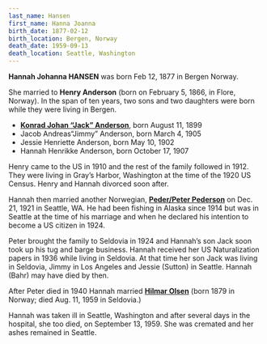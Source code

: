 ```yaml
---
last_name: Hansen
first_name: Hanna Joanna
birth_date: 1877-02-12
birth_location: Bergen, Norway
death_date: 1959-09-13
death_location: Seattle, Washington
---
```

**Hannah Johanna HANSEN** was born Feb 12, 1877 in Bergen Norway. 

She married to **Henry Anderson** (born on February 5, 1866, in Flore, Norway). In the span of ten years, two sons and two daughters were born while they were living  in Bergen. 

- [**Konrad Johan “Jack” Anderson**](./Anderson_Jack_Conrad_Sr.md), born August 11, 1899
- Jacob Andreas“Jimmy” Anderson, born March 4, 1905
- Jessie Henriette Anderson, born May 10, 1902
- Hannah Henrikke Anderson, born October 17, 1907

Henry came to the US in 1910 and the rest of the family followed in 1912. They were living in Gray’s Harbor, Washington at the time of the 1920 US Census. Henry and Hannah divorced soon after. 

Hannah then married another Norwegian, [**Peder/Peter Pederson**](./Pederson_Peter_Emanuel.md) on Dec. 21, 1921 in Seattle, WA.  He had been fishing in Alaska since 1914 but was in Seattle at the time of his marriage and when he declared his intention to become a US citizen in 1924.

Peter brought the family to Seldovia in 1924 and Hannah’s son Jack soon took up his tug and barge business. 
Hannah received her US Naturalization papers in 1936 while living in Seldovia. At that time her son Jack was living in Seldovia, Jimmy in Los Angeles and Jessie (Sutton) in Seattle. Hannah (Bahr) may have died by then.

After Peter died in 1940 Hannah married [**Hilmar Olsen**](./Olsen_Hilmar.md) (born 1879 in Norway; died Aug. 11, 1959 in Seldovia.)

Hannah was taken ill in Seattle, Washington and after several days in the hospital, she too died, on September 13, 1959.  She was cremated  and her ashes remained in Seattle.
